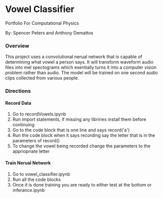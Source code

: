 # Vowel Classifier
Portfolio For Computational Physics

By: Spencer Peters and Anthony Demattos

### Overview 
This project uses a convolutional nerual network that is capable of determining what vowel a person says. It will transform waveform audio files into mel spectograms which esentially turns it into a computer vision problem rather than audio. The model will be trained on one second audio clips collected from various people. 

### Directions

#### Record Data

1. Go to recordVowels.ipynb
2. Run import statements, if missing any libriries install them before continuing
3. Go to the code block that is one line and says record('a')
4. Run the code block when it says recording say the letter that is in the parameters of record()
5. To change the vowel being recorded change the parameters to the appriopriate letter

#### Train Nerual Network
1. Go to vowel_classifier.ipynb
2. Run all the code blocks
3. Once it is done training you are ready to either test at the bottom or inferance.ipynb
